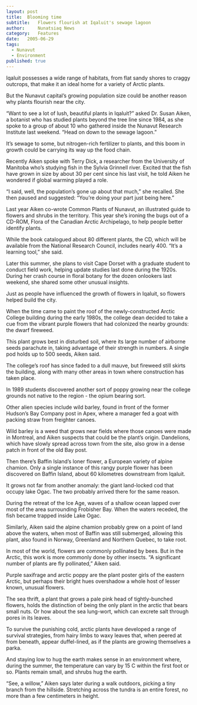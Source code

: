 ```yaml
---
layout:	post
title:	Blooming time
subtitle:	Flowers flourish at Iqaluit's sewage lagoon
author:     Nunatsiaq News
category:	Features
date:	2005-06-29
tags: 
  - Nunavut
  - Environment
published: true
---
```


Iqaluit possesses a wide range of habitats, from flat sandy shores to craggy outcrops, that make it an ideal home for a variety of Arctic plants.

But the Nunavut capital’s growing population size could be another reason why plants flourish near the city.

“Want to see a lot of lush, beautiful plants in Iqaluit?” asked Dr. Susan Aiken, a botanist who has studied plants beyond the tree line since 1984, as she spoke to a group of about 10 who gathered inside the Nunavut Research Institute last weekend. “Head on down to the sewage lagoon.”

It’s sewage to some, but nitrogen-rich fertilizer to plants, and this boom in growth could be carrying its way up the food chain.

Recently Aiken spoke with Terry Dick, a researcher from the University of Manitoba who’s studying fish in the Sylvia Grinnell river. Excited that the fish have grown in size by about 30 per cent since his last visit, he told Aiken he wondered if global warming played a role.

“I said, well, the population’s gone up about that much,” she recalled. She then paused and suggested: “You’re doing your part just being here.” <!-- BREAK -->

Last year Aiken co-wrote Common Plants of Nunavut, an illustrated guide to flowers and shrubs in the territory. This year she’s ironing the bugs out of a CD-ROM, Flora of the Canadian Arctic Archipelago, to help people better identify plants.

While the book catalogued about 80 different plants, the CD, which will be available from the National Research Council, includes nearly 400. “It’s a learning tool,” she said.

Later this summer, she plans to visit Cape Dorset with a graduate student to conduct field work, helping update studies last done during the 1920s. During her crash course in floral botany for the dozen onlookers last weekend, she shared some other unusual insights.

Just as people have influenced the growth of flowers in Iqaluit, so flowers helped build the city.

When the time came to paint the roof of the newly-constructed Arctic College building during the early 1980s, the college dean decided to take a cue from the vibrant purple flowers that had colonized the nearby grounds: the dwarf fireweed.

This plant grows best in disturbed soil, where its large number of airborne seeds parachute in, taking advantage of their strength in numbers. A single pod holds up to 500 seeds, Aiken said.

The college’s roof has since faded to a dull mauve, but fireweed still skirts the building, along with many other areas in town where construction has taken place.

In 1989 students discovered another sort of poppy growing near the college grounds not native to the region - the opium bearing sort.

Other alien species include wild barley, found in front of the former Hudson’s Bay Company post in Apex, where a manager fed a goat with packing straw from freighter canoes.

Wild barley is a weed that grows near fields where those canoes were made in Montreal, and Aiken suspects that could be the plant’s origin. Dandelions, which have slowly spread across town from the site, also grow in a dense patch in front of the old Bay post.

Then there’s Baffin Island’s loner flower, a European variety of alpine chamion. Only a single instance of this rangy purple flower has been discovered on Baffin Island, about 60 kilometres downstream from Iqaluit.

It grows not far from another anomaly: the giant land-locked cod that occupy lake Ogac. The two probably arrived there for the same reason.

During the retreat of the Ice Age, waves of a shallow ocean lapped over most of the area surrounding Frobisher Bay. When the waters receded, the fish became trapped inside Lake Ogac.

Similarly, Aiken said the alpine chamion probably grew on a point of land above the waters, when most of Baffin was still submerged, allowing this plant, also found in Norway, Greenland and Northern Quebec, to take root.

In most of the world, flowers are commonly pollinated by bees. But in the Arctic, this work is more commonly done by other insects. “A significant number of plants are fly pollinated,” Aiken said.

Purple saxifrage and arctic poppy are the plant poster girls of the eastern Arctic, but perhaps their bright hues overshadow a whole host of lesser known, unusual flowers.

The sea thrift, a plant that grows a pale pink head of tightly-bunched flowers, holds the distinction of being the only plant in the arctic that bears small nuts. Or how about the sea lung-wort, which can excrete salt through pores in its leaves.

To survive the punishing cold, arctic plants have developed a range of survival strategies, from hairy limbs to waxy leaves that, when peered at from beneath, appear duffel-lined, as if the plants are growing themselves a parka.

And staying low to hug the earth makes sense in an environment where, during the summer, the temperature can vary by 15 C within the first foot or so. Plants remain small, and shrubs hug the earth.

“See, a willow,” Aiken says later during a walk outdoors, picking a tiny branch from the hillside. Stretching across the tundra is an entire forest, no more than a few centimeters in height.